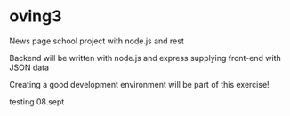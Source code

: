 # oving3
News page school project with node.js and rest

Backend will be written with node.js and express supplying front-end with JSON data

Creating a good development environment will be part of this exercise!

testing 08.sept
